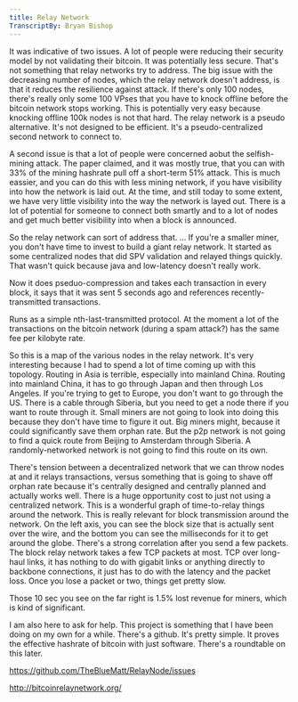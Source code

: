 ```yaml
---
title: Relay Network
TranscriptBy: Bryan Bishop
---
```


It was indicative of two issues. A lot of people were reducing their security model by not validating their bitcoin. It was potentially less secure. That's not something that relay networks try to address. The big issue with the decreasing number of nodes, which the relay network doesn't address, is that it reduces the resilience against attack. If there's only 100 nodes, there's really only some 100 VPses that you have to knock offline before the bitcoin network stops working. This is potentially very easy because knocking offline 100k nodes is not that hard. The relay network is a pseudo alternative. It's not designed to be efficient. It's a pseudo-centralized second network to connect to.

A second issue is that a lot of people were concerned aobut the selfish-mining attack. The paper claimed, and it was mostly true, that you can with 33% of the mining hashrate pull off a short-term 51% attack. This is much eassier, and you can do this with less mining network, if you have visibility into how the network is laid out. At the time, and still today to some extent, we have very little visibility into the way the network is layed out. There is a lot of potential for someone to connect both smartly and to a lot of nodes and get much better visibility into when a block is announced.

So the relay network can sort of address that. ... If you're a smaller miner, you don't have time to invest to build a giant relay network. It started as some centralized nodes that did SPV validation and relayed things quickly. That wasn't quick because java and low-latency doesn't really work.

Now it does pseduo-compression and takes each transaction in every block, it says that it was sent 5 seconds ago and references recently-transmitted transactions.

Runs as a simple nth-last-transmitted protocol. At the moment a lot of the transactions on the bitcoin network (during a spam attack?) has the same fee per kilobyte rate.

So this is a map of the various nodes in the relay network. It's very interesting because I had to spend a lot of time coming up with this topology. Routing in Asia is terrible, especially into mainland China. Routing into mainland China, it has to go through Japan and then through Los Angeles. If you're trying to get to Europe, you don't want to go through the US. There is a cable through Siberia, but you need to get a node there if you want to route through it. Small miners are not going to look into doing this because they don't have time to figure it out. Big miners might, because it could significantly save them orphan rate. But the p2p network is not going to find a quick route from Beijing to Amsterdam through Siberia. A randomly-networked network is not going to find this route on its own.

There's tension between a decentralized network that we can throw nodes at and it relays transactions, versus something that is going to shave off orphan rate because it's centrally designed and centrally planned and actually works well. There is a huge opportunity cost to just not using a centralized network. This is a wonderful graph of time-to-relay things around the network. This is really relevant for block transmission around the network. On the left axis, you can see the block size that is actually sent over the wire, and the bottom you can see the milliseconds for it to get around the globe. There's a strong correlation after you send a few packets. The block relay network takes a few TCP packets at most. TCP over long-haul links, it has nothing to do with gigabit links or anything directly to backbone connections, it just has to do with the latency and the packet loss. Once you lose a packet or two, things get pretty slow.

Those 10 sec you see on the far right is 1.5% lost revenue for miners, which is kind of significant.

I am also here to ask for help. This project is something that I have been doing on my own for a while. There's a github. It's pretty simple. It proves the effective hashrate of bitcoin with just software. There's a roundtable on this later.

<https://github.com/TheBlueMatt/RelayNode/issues>

<http://bitcoinrelaynetwork.org/>
